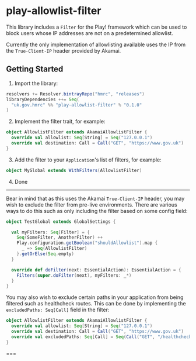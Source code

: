 
play-allowlist-filter
=====================

This library includes a ```Filter``` for the Play! framework which can be used to block users whose IP addresses are not on a predetermined allowlist.

Currently the only implementation of allowlisting available uses the IP from the ```True-Client-IP``` header provided by Akamai.

Getting Started
--------
1. Import the library:

  ```scala
  resolvers += Resolver.bintrayRepo("hmrc", "releases")
  libraryDependencies ++= Seq(
    "uk.gov.hmrc" %% "play-allowlist-filter" % "0.1.0"
  )
  ```
  
2. Implement the filter trait, for example:

  ```scala
  object AllowlistFilter extends AkamaiAllowlistFilter {
    override val allowlist: Seq[String] = Seq("127.0.0.1")
    override val destination: Call = Call("GET", "https://www.gov.uk")
  }
  ```

3. Add the filter to your ```Application```'s list of filters, for example:

  ```scala
  object MyGlobal extends WithFilters(AllowlistFilter)
  ```

4. Done

---

Bear in mind that as this uses the Akamai ```True-Client-IP``` header, you may wish to exclude the filter from pre-live environments. There are various ways to do this such as only including the filter based on some config field:

```scala
object TestGlobal extends GlobalSettings {

  val myFilters: Seq[Filter] = {
    Seq(SomeFilter, AnotherFilter) ++
    Play.configuration.getBoolean("shouldAllowlist").map {
      _ => Seq(AllowlistFilter)
    }.getOrElse(Seq.empty)
  }

  override def doFilter(next: EssentialAction): EssentialAction = {
    Filters(super.doFilter(next), myFilters: _*)
  }
}
```

You may also wish to exclude certain paths in your application from being filtered such as healthcheck routes. This can be done by implementing the ```excludedPaths: Seq[Call]``` field in the filter:

```scala
object AllowlistFilter extends AkamaiAllowlistFilter {
  override val allowlist: Seq[String] = Seq("127.0.0.1")
  override val destination: Call = Call("GET", "https://www.gov.uk")
  override val excludedPaths: Seq[Call] = Seq(Call("GET", "/healthcheck"))
}
```

===

